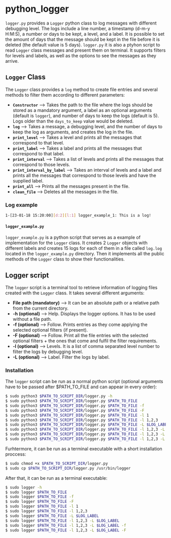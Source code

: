 # python_logger
`logger.py` provides a `Logger` python class to log messages with different debugging level. The logs include a line number, a timestamp (d-m-y H:M:S), a number or days to be kept, a level, and a label. It is possible to set the amount of days that the message should be kept in the file before it is deleted (the default value is 5 days). `logger.py` it is also a ptyhon script to read `Logger` class messages and present them on terminal. It supports filters for levels and labels, as well as the options to see the messages as they arrive.

## `Logger` Class
The `Logger` class provides a `log` method to create file entries and several methods to filter them according to different parameters:
  - **`Constructor`** --> Takes the path to the file where the logs should be stored as a mandatory argument, a label as an optional arguments (default is `logger`), and number of days to keep the logs (default is 5). Logs older than the `days_to_keep` value would be deleted.
  - **`log`** --> Takes a message, a debugging level, and the number of days to keep the log as arguments, and creates the log in the file.
  - **`print_level`** --> Takes a level and prints all the messages that correspond to that level.
  - **`print_label`** --> Takes a label and prints all the messages that correspond to that label.
  - **`print_interval`** --> Takes a list of levels and prints all the messages that correspond to those levels.
  - **`print_interval_by_label`** --> Takes an interval of levels and a label and prints all the messages that correspond to those levels and have the supplied label.
  - **`print_all`** --> Prints all the messages present in the file.
  - **`clean_file`** --> Deletes all the messages in the file.
### Log example
```sh
1-[23-01-18 15:20:00][d:2][l:1] logger_example_1: This is a log!
```
#### `logger_example.py`
`logger_example.py` is a python script that serves as a example of implementation for the `Logger` class. It creates 2 `Logger` objects with different labels and creates 15 logs for each of them in a file called `log.log` located in the `logger_example.py` directory. Then it implements all the public methods of the `Logger` class to show their functionalities.


## Logger script
The `logger` script is a terminal tool to retrieve information of logging files created with the `Logger` class. It takes several different arguments:

  - **File path (mandatory)** --> It can be an absolute path or a relative path from the current directory.
  - **-h (optional)** --> Help. Displays the logger options. It has to be used without a file path.
  - **-f (optional)** --> Follow. Prints entries as they come applying the selected optional filters (if present).
  - **-F (optional)** --> Follow. Print all the file entries with the selected optional filters + the ones that come and fulfil the filter requirements.
  - **-l (optional)** --> Levels. It is a list of comma separated level number to filter the logs by debugging level.
  - **-L (optional)** --> Label. Filter the logs by label.

### Installation
The `logger` script can be run as a normal python script (optional arguments have to be passed after $PATH_TO_FILE and can appear in every order):
```sh
$ sudo python3 $PATH_TO_SCRIPT_DIR/logger.py -h
$ sudo python3 $PATH_TO_SCRIPT_DIR/logger.py $PATH_TO_FILE
$ sudo python3 $PATH_TO_SCRIPT_DIR/logger.py $PATH_TO_FILE -f
$ sudo python3 $PATH_TO_SCRIPT_DIR/logger.py $PATH_TO_FILE -F
$ sudo python3 $PATH_TO_SCRIPT_DIR/logger.py $PATH_TO_FILE -l 1
$ sudo python3 $PATH_TO_SCRIPT_DIR/logger.py $PATH_TO_FILE -l 1,2,3
$ sudo python3 $PATH_TO_SCRIPT_DIR/logger.py $PATH_TO_FILE -L $LOG_LABEL
$ sudo python3 $PATH_TO_SCRIPT_DIR/logger.py $PATH_TO_FILE -l 1,2,3 -L $LOG_LABEL
$ sudo python3 $PATH_TO_SCRIPT_DIR/logger.py $PATH_TO_FILE -l 1,2,3 -L $LOG_LABEL -f
$ sudo python3 $PATH_TO_SCRIPT_DIR/logger.py $PATH_TO_FILE -l 1,2,3 -L $LOG_LABEL -F
```
Furhtermore, it can be run as a terminal executable with a short installation proccess:
```sh
$ sudo chmod +x $PATH_TO_SCRIPT_DIR/logger.py
$ sudo cp $PATH_TO_SCRIPT_DIR/logger.py /usr/bin/logger
```
After that, it can be run as a terminal executable:
```sh
$ sudo logger -h
$ sudo logger $PATH_TO_FILE
$ sudo logger $PATH_TO_FILE -f
$ sudo logger $PATH_TO_FILE -F
$ sudo logger $PATH_TO_FILE -l 1
$ sudo logger $PATH_TO_FILE -l 1,2,3
$ sudo logger $PATH_TO_FILE -L $LOG_LABEL
$ sudo logger $PATH_TO_FILE -l 1,2,3 -L $LOG_LABEL
$ sudo logger $PATH_TO_FILE -l 1,2,3 -L $LOG_LABEL -f
$ sudo logger $PATH_TO_FILE -l 1,2,3 -L $LOG_LABEL -F
```
